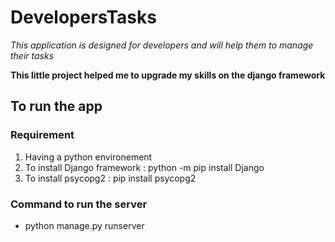 # DevelopersTasks

_This application is designed for developers and will help them to manage their tasks_  

**This little project helped me to upgrade my skills on the django framework**

## To run the app 

### Requirement

1. Having a python environement
2. To install Django framework : python -m pip install Django
3. To install psycopg2 : pip install psycopg2

### Command to run the server

- python manage.py runserver
